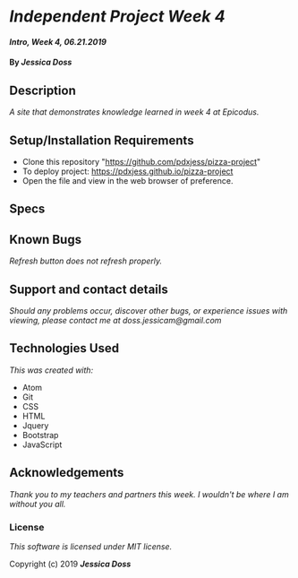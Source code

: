 # _Independent Project Week 4_

#### _Intro, Week 4, *06.21.2019*_

#### By _Jessica Doss_

## Description
_A site that demonstrates knowledge learned in week 4 at Epicodus._

## Setup/Installation Requirements

* Clone this repository "https://github.com/pdxjess/pizza-project"
* To deploy project: https://pdxjess.github.io/pizza-project
* Open the file and view in the web browser of preference.

## Specs


## Known Bugs

_Refresh button does not refresh properly._

## Support and contact details

_Should any problems occur, discover other bugs, or experience issues with viewing, please contact me at doss.jessicam@gmail.com_

## Technologies Used

_This was created with:_
* Atom
* Git
* CSS
* HTML
* Jquery
* Bootstrap
* JavaScript

## Acknowledgements

_Thank you to my teachers and partners this week. I wouldn't be where I am without you all._

### License

*This software is licensed under MIT license.*

Copyright (c) 2019 **_Jessica Doss_**
